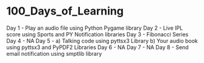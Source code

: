 # 100_Days_of_Learning
Day 1 - Play an audio file using Python Pygame library 
Day 2 - Live IPL score using Sports and PY Notification libraries
Day 3 - Fibonacci Series
Day 4 - NA
Day 5 - a) Talking code using pyttsx3 Library
        b) Your audio book using pyttsx3 and PyPDF2 Libraries
Day 6 - NA
Day 7 - NA
Day 8 - Send email notification using smptlib library
